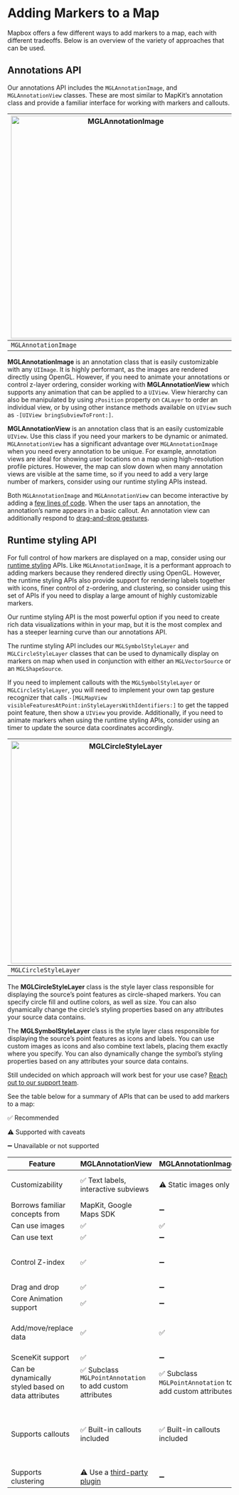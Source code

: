 # Adding Markers to a Map

Mapbox offers a few different ways to add markers to a map, each with different tradeoffs. Below is an overview of the variety of approaches that can be used.

## **Annotations API**

Our annotations API includes the `MGLAnnotationImage`, and `MGLAnnotationView` classes. These are most similar to MapKit’s annotation class and provide a familiar interface for working with markers and callouts.

| <img src="img/adding-points-to-a-map/annotation-image.png" alt="MGLAnnotationImage" style="height: 500px;"/>               | <img src="img/adding-points-to-a-map/annotation-view.png" alt="MGLAnnotationView" style="height: 500px;"/>              |
|----------------------|---------------------|
| `MGLAnnotationImage` | `MGLAnnotationView` |

**MGLAnnotationImage** is an annotation class that is easily customizable with any `UIImage`.
It is highly performant, as the images are rendered directly using OpenGL. However, if you need to animate your annotations or control z-layer ordering, consider working with **MGLAnnotationView** which supports any animation that can be applied to a `UIView`. View hierarchy can also be manipulated by using `zPosition` property on `CALayer` to order an individual view, or by using other instance methods available on `UIView` such as `-[UIView bringSubviewToFront:]`.

**MGLAnnotationView** is an annotation class that is an easily customizable `UIView`. Use this class if you need your markers to be dynamic or animated. `MGLAnnotationView` has a significant advantage over `MGLAnnotationImage` when you need every annotation to be unique. For example, annotation views are ideal for showing user locations on a map using high-resolution profile pictures. However, the map can slow down when many annotation views are visible at the same time, so if you need to add a very large number of markers, consider using our runtime styling APIs instead.

Both `MGLAnnotationImage` and `MGLAnnotationView` can become interactive by adding a [few lines of code](https://www.mapbox.com/ios-sdk/examples/marker/). When the user taps an annotation, the annotation’s name appears in a basic callout. An annotation view can additionally respond to [drag-and-drop gestures](https://www.mapbox.com/ios-sdk/examples/draggable-views/).

## **Runtime styling API**

For full control of how markers are displayed on a map, consider using our [runtime styling](runtime-styling.html) APIs. Like `MGLAnnotationImage`, it is a performant approach to adding markers because they rendered directly using OpenGL. However, the runtime styling APIs also provide support for rendering labels together with icons, finer control of z-ordering, and clustering, so consider using this set of APIs if you need to display a large amount of highly customizable markers.

Our runtime styling API is the most powerful option if you need to create rich data visualizations within in your map, but it is the most complex and has a steeper learning curve than our annotations API.

The runtime styling API includes our `MGLSymbolStyleLayer` and `MGLCircleStyleLayer` classes that can be used to dynamically display on markers on map when used in conjunction with either an `MGLVectorSource` or an `MGLShapeSource`.

If you need to implement callouts with the `MGLSymbolStyleLayer` or `MGLCircleStyleLayer`, you will need to implement your own tap gesture recognizer that calls `-[MGLMapView visibleFeaturesAtPoint:inStyleLayersWithIdentifiers:]` to get the tapped point feature, then show a `UIView` you provide. Additionally, if you need to animate markers when using the runtime styling APIs, consider using an timer to update the source data coordinates accordingly.

| <img src="img/adding-points-to-a-map/circle-layer.png" alt="MGLCircleStyleLayer" style="height: 500px;"/>               | <img src="img/adding-points-to-a-map/symbol-layer.png" alt="MGLSymbolStyleLayer" style="height: 500px;"/>              |
|----------------------|---------------------|
| `MGLCircleStyleLayer` | `MGLSymbolStyleLayer` |

The **MGLCircleStyleLayer** class is the style layer class responsible for displaying the source’s point features as circle-shaped markers. You can specify circle fill and outline colors, as well as size. You can also dynamically change the circle’s styling properties based on any attributes your source data contains.

The **MGLSymbolStyleLayer** class is the style layer class responsible for displaying the source’s point features as icons and labels. You can use custom images as icons and also combine text labels, placing them exactly where you specify. You can also dynamically change the symbol’s styling properties based on any attributes your source data contains.

Still undecided on which approach will work best for your use case? [Reach out to our support team](https://www.mapbox.com/contact/).

See the table below for a summary of APIs that can be used to add markers to a map:

✅ Recommended

⚠️ Supported with caveats

➖ Unavailable or not supported


| Feature                                            | MGLAnnotationView                                                  | MGLAnnotationImage                                       | MGLSymbolStyleLayer                                                                                                     | MGLCircleStyleLayer                                                                                                     |
|----------------------------------------------------|--------------------------------------------------------------------|----------------------------------------------------------|-------------------------------------------------------------------------------------------------------------------------|-------------------------------------------------------------------------------------------------------------------------|
| Customizability                                    | ✅ Text labels, interactive subviews                                | ⚠️ Static images only                                     |  ✅ Full support for text labels and label placement                                                                     |  ✅Customize circle color and outline                                                                                    |
| Borrows familiar concepts from                     | MapKit, Google Maps SDK                                            | ➖                                                        | Mapbox GL JS, Mapbox Studio                                                                                             | Mapbox GL JS, Mapbox Studio                                                                                             |
| Can use images                                     | ✅                                                                  | ✅                                                        | ✅                                                                                                                       | ➖                                                                                                                       |
| Can use text                                       | ✅                                                                  | ➖                                                        | ✅                                                                                                                       | ➖                                                                                                                       |
| Control Z-index                                    | ✅                                                                  | ➖                                                        | ⚠️ Add multiple layers at, above, or below a specified layer index to control ordering                                   | ⚠️ Add multiple layers at, above, or below a specified layer index to control ordering                                   |
| Drag and drop                                      | ✅                                                                  | ➖                                                        | ➖                                                                                                                       | ➖                                                                                                                       |
| Core Animation support                             | ✅                                                                  | ➖                                                        | ➖                                                                                                                       | ➖                                                                                                                       |
| Add/move/replace data                              | ✅                                                                  | ✅                                                        | ⚠️ Partial data updates are less performant than using annotations                                                       | ⚠️ Partial data updates are less performant than using annotations                                                       |
| SceneKit support                                   | ✅                                                                  | ➖                                                        | ➖                                                                                                                       | ➖                                                                                                                       |
| Can be dynamically styled based on data attributes |  ✅ Subclass `MGLPointAnnotation` to add custom attributes          | ✅ Subclass `MGLPointAnnotation` to add custom attributes | ✅                                                                                                                       | ✅                                                                                                                       |
| Supports callouts                                  |  ✅ Built-in callouts included                                      | ✅ Built-in callouts included                             | ⚠️ Implement your own gesture recognizer that uses feature querying, then create custom UIViews to mimic native callouts | ⚠️ Implement your own gesture recognizer that uses feature querying, then create custom UIViews to mimic native callouts |
| Supports clustering                                | ⚠️ Use a [third-party plugin](https://github.com/hulab/ClusterKit/) | ➖                                                        | ✅                                                                                                                       | ✅                                                                                                                       |
